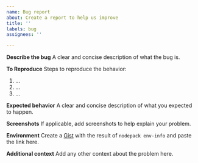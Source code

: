 ```yaml
---
name: Bug report
about: Create a report to help us improve
title: ''
labels: bug
assignees: ''

---
```


**Describe the bug**
A clear and concise description of what the bug is.

**To Reproduce**
Steps to reproduce the behavior:
1. ...
2. ...
3. ...

**Expected behavior**
A clear and concise description of what you expected to happen.

**Screenshots**
If applicable, add screenshots to help explain your problem.

**Environment**
Create a [Gist](https://gist.github.com/) with the result of `nodepack env-info` and paste the link here.

**Additional context**
Add any other context about the problem here.
